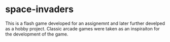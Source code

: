 # space-invaders
This is a flash game developed for an assignemnt and later further develped as a hobby project. Classic arcade games were taken as an inspiraiton for the development of the game.
